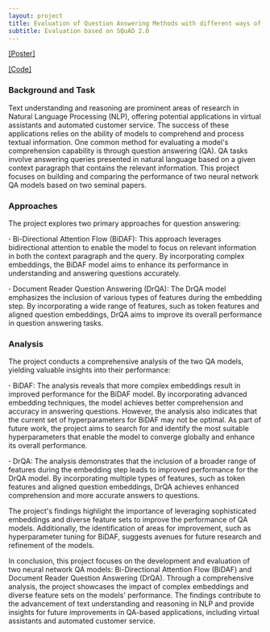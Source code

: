 ```yaml
---
layout: project
title: Evaluation of Question Answering Methods with different ways of preprocessing
subtitle: Evaluation based on SQuAD 2.0
---
```


[[Poster]](https://drive.google.com/file/d/1uxej0NKdNBpZfQXGd4ZnSXHpamm0U1i9/view?usp=drive_link)

[[Code]](https://github.com/GuanghuiMin/EmbedQA)


### Background and Task

Text understanding and reasoning are prominent areas of research in Natural Language Processing (NLP), offering potential applications in virtual assistants and automated customer service. The success of these applications relies on the ability of models to comprehend and process textual information. One common method for evaluating a model's comprehension capability is through question answering (QA). QA tasks involve answering queries presented in natural language based on a given context paragraph that contains the relevant information. This project focuses on building and comparing the performance of two neural network QA models based on two seminal papers.

### Approaches

The project explores two primary approaches for question answering:

**·** Bi-Directional Attention Flow (BiDAF): This approach leverages bidirectional attention to enable the model to focus on relevant information in both the context paragraph and the query. By incorporating complex embeddings, the BiDAF model aims to enhance its performance in understanding and answering questions accurately.

**·** Document Reader Question Answering (DrQA): The DrQA model emphasizes the inclusion of various types of features during the embedding step. By incorporating a wide range of features, such as token features and aligned question embeddings, DrQA aims to improve its overall performance in question answering tasks.

### Analysis

The project conducts a comprehensive analysis of the two QA models, yielding valuable insights into their performance:

**·** BiDAF: The analysis reveals that more complex embeddings result in improved performance for the BiDAF model. By incorporating advanced embedding techniques, the model achieves better comprehension and accuracy in answering questions. However, the analysis also indicates that the current set of hyperparameters for BiDAF may not be optimal. As part of future work, the project aims to search for and identify the most suitable hyperparameters that enable the model to converge globally and enhance its overall performance.

**·** DrQA: The analysis demonstrates that the inclusion of a broader range of features during the embedding step leads to improved performance for the DrQA model. By incorporating multiple types of features, such as token features and aligned question embeddings, DrQA achieves enhanced comprehension and more accurate answers to questions.

The project's findings highlight the importance of leveraging sophisticated embeddings and diverse feature sets to improve the performance of QA models. Additionally, the identification of areas for improvement, such as hyperparameter tuning for BiDAF, suggests avenues for future research and refinement of the models.

In conclusion, this project focuses on the development and evaluation of two neural network QA models: Bi-Directional Attention Flow (BiDAF) and Document Reader Question Answering (DrQA). Through a comprehensive analysis, the project showcases the impact of complex embeddings and diverse feature sets on the models' performance. The findings contribute to the advancement of text understanding and reasoning in NLP and provide insights for future improvements in QA-based applications, including virtual assistants and automated customer service.

